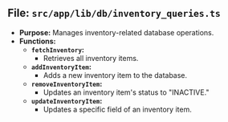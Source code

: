 ## File: `src/app/lib/db/inventory_queries.ts`
- **Purpose:** Manages inventory-related database operations.
- **Functions:**
  - **`fetchInventory`:**
    - Retrieves all inventory items.
  - **`addInventoryItem`:**
    - Adds a new inventory item to the database.
  - **`removeInventoryItem`:**
    - Updates an inventory item's status to "INACTIVE."
  - **`updateInventoryItem`:**
    - Updates a specific field of an inventory item.
